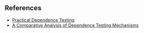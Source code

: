## References

- [Practical Dependence Testing](https://dl.acm.org/doi/10.1145/113446.113448)
- [A Comparative Analysis of Dependence Testing Mechanisms](https://link.springer.com/chapter/10.1007/3-540-45574-4_19)
